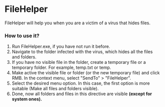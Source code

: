 # FileHelper
FileHelper will help you when you are a victim of a virus that hides files.
### How to use it?
1. Run FileHelper.exe, if you have not run it before.
2. Navigate to the folder infected with the virus, which hides all the files and folders.
3. If you have no visible file in the folder, create a temporary file or a temporary folder. For example, temp.txt or temp.
4. Make active the visible file or folder (or the new temporary file) and click RMB. In the context menu, select "SendTo" > "FileHelper".
5. Select the desired menu option. In this case, the first option is more suitable (Make all files and folders visible).
6. Done, now all folders and files in this directive are visible <b>(except for system ones)<b>.

